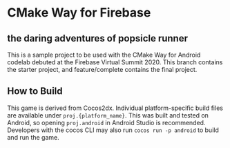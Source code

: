 # CMake Way for Firebase
## the daring adventures of popsicle runner

This is a sample project to be used with the CMake Way for Android codelab debuted at the Firebase Virtual Summit 2020. This branch contains the starter project, and feature/complete contains the final project.

## How to Build
This game is derived from Cocos2dx. Individual platform-specific build files are available under `proj.{platform_name}`. This was built and tested on Android, so opening `proj.android` in Android Studio is recommended. Developers with the cocos CLI may also run `cocos run -p android` to build and run the game.

